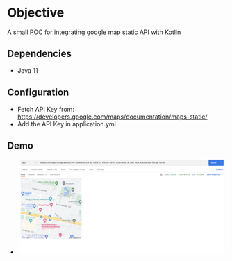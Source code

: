 # Objective
A small POC for integrating google map static API with Kotlin

## Dependencies
* Java 11

## Configuration
* Fetch API Key from: https://developers.google.com/maps/documentation/maps-static/
* Add the API Key in application.yml 

## Demo
* ![Demo](https://github.com/Sayantanmukherjee6/PlaceSnapshot/blob/main/Screenshot%202022-09-05%20at%209.40.31%20PM.png)
